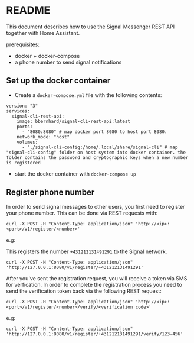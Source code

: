 # README

This document describes how to use the Signal Messenger REST API together with Home Assistant. 

prerequisites:
* docker + docker-compose
* a phone number to send signal notifications

## Set up the docker container

* Create a `docker-compose.yml` file with the following contents: 

```
version: "3"
services:
  signal-cli-rest-api:
    image: bbernhard/signal-cli-rest-api:latest
    ports:
      - "8080:8080" # map docker port 8080 to host port 8080.
    network_mode: "host"
    volumes:
      - "./signal-cli-config:/home/.local/share/signal-cli" # map "signal-cli-config" folder on host system into docker container. the folder contains the password and cryptographic keys when a new number is registered
```

* start the docker container with `docker-compose up`


## Register phone number

In order to send signal messages to other users, you first need to register your phone number. This can be done via REST requests with: 


```curl -X POST -H "Content-Type: application/json" 'http://<ip>:<port>/v1/register/<number>'```

e.g: 

This registers the number `+431212131491291` to the Signal network.

```curl -X POST -H "Content-Type: application/json" 'http://127.0.0.1:8080/v1/register/+431212131491291'```

After you've sent the registration request, you will receive a token via SMS for verfication. In order to complete the registration process you need to send the verification token back via the following REST request: 

```curl -X POST -H "Content-Type: application/json" 'http://<ip>:<port>/v1/register/<number>/verify/<verification code>'```

e.g:

```curl -X POST -H "Content-Type: application/json" 'http://127.0.0.1:8080/v1/register/+431212131491291/verify/123-456'```
